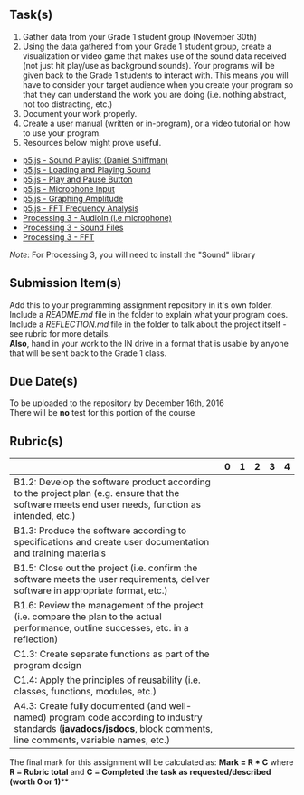 

Task(s)
-------
1. Gather data from your Grade 1 student group (November 30th)
2. Using the data gathered from your Grade 1 student group, create a visualization or video game that makes use of the sound data received (not just hit play/use as background sounds).  Your programs will be given back to the Grade 1 students to interact with.  This means you will have to consider your target audience when you create your program so that they can understand the work you are doing (i.e. nothing abstract, not too distracting, etc.)
3. Document your work properly.
4. Create a user manual (written or in-program), or a video tutorial on how to use your program.
5. Resources below might prove useful.
  * [p5.js - Sound Playlist (Daniel Shiffman)](https://www.youtube.com/watch?v=Pn1g1wjxl_0&list=PLRqwX-V7Uu6aFcVjlDAkkGIixw70s7jpW)
  * [p5.js - Loading and Playing Sound](https://www.youtube.com/watch?v=Pn1g1wjxl_0)
  * [p5.js - Play and Pause Button](https://www.youtube.com/watch?v=YcezEwOXun4)
  * [p5.js - Microphone Input](https://www.youtube.com/watch?v=q2IDNkUws-A)
  * [p5.js - Graphing Amplitude](https://www.youtube.com/watch?v=jEwAMgcCgOA)
  * [p5.js - FFT Frequency Analysis](https://www.youtube.com/watch?v=2O3nm0Nvbi4)
  * [Processing 3 - AudioIn (i.e microphone)](https://processing.org/reference/libraries/sound/AudioIn.html)
  * [Processing 3 - Sound Files](https://processing.org/reference/libraries/sound/SoundFile.html)
  * [Processing 3 - FFT](https://processing.org/reference/libraries/sound/FFT.html)

_Note_: For Processing 3, you will need to install the "Sound" library

Submission Item(s)
------------------
Add this to your programming assignment repository in it's own folder.  
Include a _README.md_ file in the folder to explain what your program does.  
Include a _REFLECTION.md_ file in the folder to talk about the project itself - see rubric for more details.  
**Also**, hand in your work to the IN drive in a format that is usable by anyone that will be sent back to the Grade 1 class.

Due Date(s)
-------------
To be uploaded to the repository by December 16th, 2016  
There will be **no** test for this portion of the course

Rubric(s)
---------
|                                          | 0    | 1    | 2    | 3    | 4    |
| ---------------------------------------- | ---- | ---- | ---- | ---- | ---- |
| B1.2: Develop the software product according to the project plan (e.g. ensure that the software meets end user needs, function as intended, etc.) |      |      |      |      |      |
| B1.3: Produce the software according to specifications and create user documentation and training materials |      |      |      |      |      |
| B1.5: Close out the project (i.e. confirm the software meets the user requirements, deliver software in appropriate format, etc.) |      |      |      |      |      |
| B1.6: Review the management of the project (i.e. compare the plan to the actual performance, outline successes, etc. in a reflection) |      |      |      |      |      |
| C1.3: Create separate functions as part of the program design |      |      |      |      |      |
| C1.4: Apply the principles of reusability (i.e. classes, functions, modules, etc.) |      |      |      |      |      |
| A4.3: Create fully documented (and well-named) program code according to industry standards (**javadocs/jsdocs**, block comments, line comments, variable names, etc.) |      |      |      |      |      |

The final mark for this assignment will be calculated as: __Mark = R * C__ where **R = Rubric total** and **C = Completed the task as requested/described (worth 0 or 1)****
